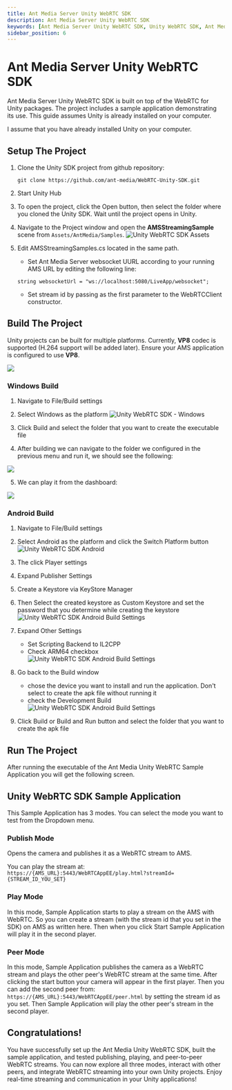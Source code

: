 ```yaml
---
title: Ant Media Server Unity WebRTC SDK
description: Ant Media Server Unity WebRTC SDK
keywords: [Ant Media Server Unity WebRTC SDK, Unity WebRTC SDK, Ant Media Server Documentation, Ant Media Server Tutorials]
sidebar_position: 6
---
```


# Ant Media Server Unity WebRTC SDK

Ant Media Server Unity WebRTC SDK is built on top of the WebRTC for Unity packages. The project includes a sample application demonstrating its use. This guide assumes Unity is already installed on your computer.

I assume that you have already installed Unity on your computer.

## Setup The Project

1. Clone the Unity SDK project from github repository:

   `git clone https://github.com/ant-media/WebRTC-Unity-SDK.git`

2. Start Unity Hub

3. To open the project, click the Open button, then select the folder where you cloned the Unity SDK. Wait until the project opens in Unity.

4. Navigate to the Project window and open the **AMSStreamingSample** scene from `Assets/AntMedia/Samples`.
  ![Unity WebRTC SDK Assets](https://antmedia.io/wp-content/uploads/2023/02/AMSStreaming-Asset-1024x576.jpg)


5. Edit AMSStreamingSamples.cs located in the same path.
   - Set Ant Media Server websocket UURL according to your running AMS URL by editing the following line:

   `string websocketUrl = "ws://localhost:5080/LiveApp/websocket";`

   - Set stream id by passing as the first parameter to the WebRTCClient constructor.

## Build The Project

Unity projects can be built for multiple platforms. Currently, **VP8** codec is supported (H.264 support will be added later). Ensure your AMS application is configured to use **VP8**.

![](@site/static/img/developer-guides/unity3.webp)


### Windows Build
1. Navigate to File/Build settings

2. Select Windows as the platform
   ![Unity WebRTC SDK - Windows](https://antmedia.io/wp-content/uploads/2023/02/AMSUnitySDK-Windows-Build-1024x576.jpg)

3. Click Build and select the folder that you want to create the executable file

4. After building we can navigate to the folder we configured in the previous menu and run it, we should see the following:

![](@site/static/img/developer-guides/unity1.webp)

5. We can play it from the dashboard:

![](@site/static/img/developer-guides/unity2.webp)

### Android Build
1. Navigate to File/Build settings
2. Select Android as the platform and click the Switch Platform button
   ![Unity WebRTC SDK Android](https://antmedia.io/wp-content/uploads/2023/02/AMSUnitySDK-Android-Build-1024x576.jpg)

3. The click Player settings
4. Expand Publisher Settings
5. Create a Keystore via KeyStore Manager
6. Then Select the created keystore as Custom Keystore and set the password that you determine while creating the keystore
   ![Unity WebRTC SDK Android Build Settings](https://antmedia.io/wp-content/uploads/2023/02/AMSUnitySDK-Android-Build-Settings-1024x576.jpg)
7. Expand Other Settings
   - Set Scripting Backend to IL2CPP
   - Check ARM64 checkbox
   ![Unity WebRTC SDK Android Build Settings](https://antmedia.io/wp-content/uploads/2023/02/AMSUnitySDK-Android-Build-Settings-Other-1024x576.jpg)

8. Go back to the Build window
   - chose the device you want to install and run the application. Don't select to create the apk file without running it
   - check the Development Build
   ![Unity WebRTC SDK Android Build Settings](https://antmedia.io/wp-content/uploads/2023/02/AMSUnitySDK-Android-Build-Settings-Device-1024x576.jpg)

9. Click Build or Build and Run button and select the folder that you want to create the apk file

## Run The Project

After running the executable of the Ant Media Unity WebRTC Sample Application you will get the following screen.

## Unity WebRTC SDK Sample Application

This Sample Application has 3 modes. You can select the mode you want to test from the Dropdown menu.

### Publish Mode

Opens the camera and publishes it as a WebRTC stream to AMS.

You can play the stream at:
`https://{AMS_URL}:5443/WebRTCAppEE/play.html?streamId={STREAM_ID_YOU_SET}`

### Play Mode

In this mode, Sample Application starts to play a stream on the AMS with WebRTC. So you can create a stream (with the stream id that you set in the SDK) on AMS as written here. Then when you click Start Sample Application will play it in the second player.

### Peer Mode

In this mode, Sample Application publishes the camera as a WebRTC stream and plays the other peer's WebRTC stream at the same time. After clicking the start button your camera will appear in the first player. Then you can add the second peer from:
`https://{AMS_URL}:5443/WebRTCAppEE/peer.html` by setting the stream id as you set. Then Sample Application will play the other peer's stream in the second player.

## Congratulations!

You have successfully set up the Ant Media Unity WebRTC SDK, built the sample application, and tested publishing, playing, and peer-to-peer WebRTC streams. You can now explore all three modes, interact with other peers, and integrate WebRTC streaming into your own Unity projects. Enjoy real-time streaming and communication in your Unity applications!